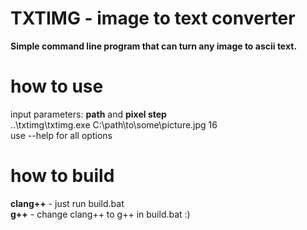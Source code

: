 # **TXTIMG - image to text converter**
**Simple command line program that can turn any image to ascii text.**  
  
  
  
# how to use
input parameters: **path** and **pixel step**  
..\txtimg\txtimg.exe C:\path\to\some\picture.jpg 16  
use --help for all options  

# how to build
**clang++** - just run build.bat  
**g++** - change clang++ to g++ in build.bat :)  
